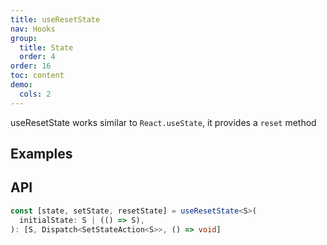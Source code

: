 ```yaml
---
title: useResetState
nav: Hooks
group:
  title: State
  order: 4
order: 16
toc: content
demo:
  cols: 2
---
```


useResetState works similar to `React.useState`, it provides a `reset` method

## Examples

<code src="./demo/demo1.tsx"></code>

## API

```typescript
const [state, setState, resetState] = useResetState<S>(
  initialState: S | (() => S),
): [S, Dispatch<SetStateAction<S>>, () => void]
```
